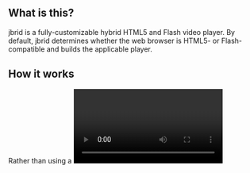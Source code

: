 ## What is this?
 
jbrid is a fully-customizable hybrid HTML5 and Flash video player.  By default, jbrid determines whether the web browser is HTML5- or Flash-compatible and builds the applicable player.  
 
## How it works
 
Rather than using a <video> or <object> tag directly, jbrid takes simple elements and equips them as aspects of a video player.  Only an "src" attribute and a "stage" element is required to create the video player; however, there are several controls and meters that can be added simply by creating elements with an associated selector.  

## Using jbrid

jbrid's appearance and functionality is entirely built on simple HTML and CSS.  To built a player with solely a stage, write the following HTML:

```html
 <div class="myvideoelement" data-src="video.mp4">
  <div class="stage"></div>
 </div>
```

You will want to add CSS attributes to at least give the player some width and height:

```css
 .myvideoelement { width: 600px; height: 400px; }
 .myvideoelement .stage { width: 100%; height: 100%; } 
```

Finally, build jbrid:

```javascript
$(document).ready(
 function () {
  $('.myvideoelement').jbrid(); 
 } 
)
```

By default, jbrid will determine whether to render an HTML5 <video> or Flash object; if both are compatible, the player will use HTML5.

### Elements

jbrid allows you to add several elements to enhance the functionality of your player.

(The following elements are labeled with their default CSS class selectors (i.e. _".stage"_)
* __stage:__ _(required)_ The element where the <video> or <object> will be placed.  The player is placed with reset CSS and are set to width: 100%, height: 100%, and background: transparent, so as to inherit the stage's attributes.
* __play:__ An element that, when clicked, will play the video.
* __pause:__ An element that, when clicked, will pause the video.
* __playpause:__ An element that, when clicked, will toggle between play and pause.
* __buffer:__ An element that grows in percentage (up to 100%) based on the percentage of the video that has been buffered.
* __progress:__ An element that grows in percentage (up to 100%) based on the percentage of the video which has been played.
* __seeker:__ An element that can be dragged to navigate to a certain point in the video.
* __volume:__ An element that grows in percentage (up to 100%) based on the volume level.
* __volumectrl:__ An element that can be dragged to control the volume.
* __time:__ An element containing the time elapsed in the video.
* __duration:__ An element containing the duration of the video.

### Methods

```javascript
$('.myvideoelement').jbrid('play');
// Play the video

$('.myvideoelement').jbrid('pause');
// Pause the video

$('.myvideoelement').jbrid('volume', number);
// Alter the volume
// "number" must be between 0 and 1.

$('.myvideoelement').jbrid('mute');
// Mute the volume

$('.myvideoelement').jbrid('unmute');
// Unmute the volume
```

### Events
```javascript
$('.myvideoelement').on('loading', function);
// Video is loading

$('.myvideoelement').on('ready', function);
// Video is ready

$('.myvideoelement').on('play', function);
// Play initiated

$('.myvideoelement').on('playing', function);
// Video is playing

$('.myvideoelement').on('complete', function);
// Video played to end

$('.myvideoelement').on('stop', function);
// Video stopped

$('.myvideoelement').on('timechange', function);
// Time of video changed

$('.myvideoelement').on('muted', function);
// Video was muted

$('.myvideoelement').on('volume', function);
// Video volume was changed
```

### Data
```javascript
$('.myvideoelement').data('settings').isReady // = returns true is video is ready

$('.myvideoelement').data('settings').isPlaying // = returns true is video is playing

$('.myvideoelement').data('settings').video // = returns true is video is using HTML5 video tag
```

There are many more attributes added to the settings object; these, however, are likely the only ones worth noting.  The *settings* data object contains all settings; please observe this object to learn more.

## Note
This is still a work in progress. 
